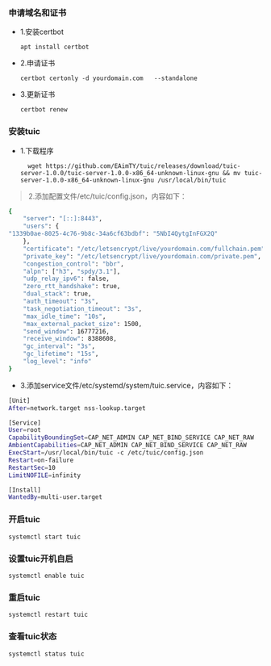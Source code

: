 
### 申请域名和证书

- 1.安装certbot

      apt install certbot

- 2.申请证书

      certbot certonly -d yourdomain.com   --standalone

- 3.更新证书

      certbot renew
### 安装tuic
- 1.下载程序

        wget https://github.com/EAimTY/tuic/releases/download/tuic-server-1.0.0/tuic-server-1.0.0-x86_64-unknown-linux-gnu && mv tuic-server-1.0.0-x86_64-unknown-linux-gnu /usr/local/bin/tuic

> 2.添加配置文件/etc/tuic/config.json，内容如下：

```bash
{
    "server": "[::]:8443",
    "users": {
"1339b0ae-8025-4c76-9b8c-34a6cf63bdbf": "5NbI4QytgInFGX2Q"
    },
    "certificate": "/etc/letsencrypt/live/yourdomain.com/fullchain.pem",
    "private_key": "/etc/letsencrypt/live/yourdomain.com/private.pem",
    "congestion_control": "bbr",
    "alpn": ["h3", "spdy/3.1"],
    "udp_relay_ipv6": false,
    "zero_rtt_handshake": true,
    "dual_stack": true,
    "auth_timeout": "3s",
    "task_negotiation_timeout": "3s",
    "max_idle_time": "10s",
    "max_external_packet_size": 1500,
    "send_window": 16777216,
    "receive_window": 8388608,
    "gc_interval": "3s",
    "gc_lifetime": "15s",
    "log_level": "info"
}
```
- 3.添加service文件/etc/systemd/system/tuic.service，内容如下：
```bash
[Unit]
After=network.target nss-lookup.target

[Service]
User=root
CapabilityBoundingSet=CAP_NET_ADMIN CAP_NET_BIND_SERVICE CAP_NET_RAW
AmbientCapabilities=CAP_NET_ADMIN CAP_NET_BIND_SERVICE CAP_NET_RAW
ExecStart=/usr/local/bin/tuic -c /etc/tuic/config.json
Restart=on-failure
RestartSec=10
LimitNOFILE=infinity

[Install]
WantedBy=multi-user.target
```
### 开启tuic
    systemctl start tuic
### 设置tuic开机自启
    systemctl enable tuic
### 重启tuic
    systemctl restart tuic
### 查看tuic状态
    systemctl status tuic
